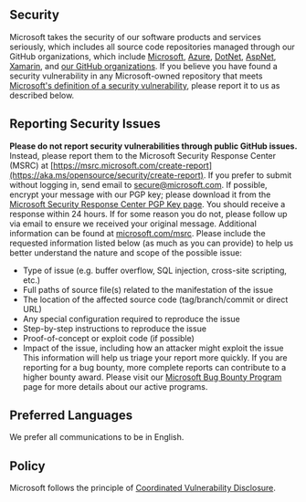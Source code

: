 <!-- BEGIN MICROSOFT SECURITY.MD V0.0.7 BLOCK -->
## Security
Microsoft takes the security of our software products and services seriously, which includes all source code repositories managed through our GitHub organizations, which include [Microsoft](https://github.com/Microsoft), [Azure](https://github.com/Azure), [DotNet](https://github.com/dotnet), [AspNet](https://github.com/aspnet), [Xamarin](https://github.com/xamarin), and [our GitHub organizations](https://opensource.microsoft.com/).
If you believe you have found a security vulnerability in any Microsoft-owned repository that meets [Microsoft's definition of a security vulnerability](https://aka.ms/opensource/security/definition), please report it to us as described below.
## Reporting Security Issues
**Please do not report security vulnerabilities through public GitHub issues.**
Instead, please report them to the Microsoft Security Response Center (MSRC) at [https://msrc.microsoft.com/create-report](https://aka.ms/opensource/security/create-report).
If you prefer to submit without logging in, send email to [secure@microsoft.com](mailto:secure@microsoft.com).  If possible, encrypt your message with our PGP key; please download it from the [Microsoft Security Response Center PGP Key page](https://aka.ms/opensource/security/pgpkey).
You should receive a response within 24 hours. If for some reason you do not, please follow up via email to ensure we received your original message. Additional information can be found at [microsoft.com/msrc](https://aka.ms/opensource/security/msrc). 
Please include the requested information listed below (as much as you can provide) to help us better understand the nature and scope of the possible issue:
  * Type of issue (e.g. buffer overflow, SQL injection, cross-site scripting, etc.)
  * Full paths of source file(s) related to the manifestation of the issue
  * The location of the affected source code (tag/branch/commit or direct URL)
  * Any special configuration required to reproduce the issue
  * Step-by-step instructions to reproduce the issue
  * Proof-of-concept or exploit code (if possible)
  * Impact of the issue, including how an attacker might exploit the issue
This information will help us triage your report more quickly.
If you are reporting for a bug bounty, more complete reports can contribute to a higher bounty award. Please visit our [Microsoft Bug Bounty Program](https://aka.ms/opensource/security/bounty) page for more details about our active programs.
## Preferred Languages
We prefer all communications to be in English.
## Policy
Microsoft follows the principle of [Coordinated Vulnerability Disclosure](https://aka.ms/opensource/security/cvd).
<!-- END MICROSOFT SECURITY.MD BLOCK -->
